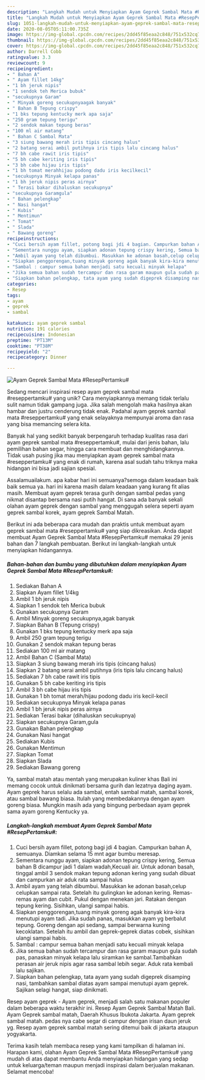 ```yaml
---
description: "Langkah Mudah untuk Menyiapkan Ayam Geprek Sambal Mata #ResepPertamku# yang Enak Banget"
title: "Langkah Mudah untuk Menyiapkan Ayam Geprek Sambal Mata #ResepPertamku# yang Enak Banget"
slug: 1051-langkah-mudah-untuk-menyiapkan-ayam-geprek-sambal-mata-reseppertamku-yang-enak-banget
date: 2020-08-05T05:11:00.735Z
image: https://img-global.cpcdn.com/recipes/2dd45f85eaa2c848/751x532cq70/ayam-geprek-sambal-mata-reseppertamku-foto-resep-utama.jpg
thumbnail: https://img-global.cpcdn.com/recipes/2dd45f85eaa2c848/751x532cq70/ayam-geprek-sambal-mata-reseppertamku-foto-resep-utama.jpg
cover: https://img-global.cpcdn.com/recipes/2dd45f85eaa2c848/751x532cq70/ayam-geprek-sambal-mata-reseppertamku-foto-resep-utama.jpg
author: Darrell Cobb
ratingvalue: 3.3
reviewcount: 9
recipeingredient:
- " Bahan A"
- " Ayam fillet 14kg"
- "1 bh jeruk nipis"
- "1 sendok teh Merica bubuk"
- "secukupnya Garam"
- " Minyak goreng secukupnyaagak banyak"
- " Bahan B Tepung crispy"
- "1 bks tepung kentucky merk apa saja"
- "250 gram tepung terigu"
- "2 sendok makan tepung beras"
- "100 ml air matang"
- " Bahan C Sambal Mata"
- "3 siung bawang merah iris tipis cincang halus"
- "2 batang serai ambil putihnya iris tipis lalu cincang halus"
- "7 bh cabe rawit iris tipis"
- "5 bh cabe keriting iris tipis"
- "3 bh cabe hijau iris tipis"
- "1 bh tomat merahhijau podong dadu iris kecilkecil"
- "secukupnya Minyak kelapa panas"
- "1 bh jeruk nipis peras airnya"
- " Terasi bakar dihaluskan secukupnya"
- "secukupnya Garamgula"
- " Bahan pelengkap"
- " Nasi hangat"
- " Kubis"
- " Mentimun"
- " Tomat"
- " Slada"
- " Bawang goreng"
recipeinstructions:
- "Cuci bersih ayam fillet, potong bagi jdi 4 bagian. Campurkan bahan A, semuanya. Diamkan selama 15 mnt agar bumbu meresap."
- "Sementara nunggu ayam, siapkan adonan tepung crispy kering, Semua bahan B dicampur jadi 1 dalam wadah,Kecuali air. Untuk adonan basah, tinggal ambil 3 sendok makan tepung adonan kering yang sudah dibuat dan campurkan air aduk rata sampai halus"
- "Ambil ayam yang telah dibumbui. Masukkan ke adonan basah,celup celupkan sampai rata. Setelah itu gulingkan ke adonan kering. Remas-remas ayam dan cubit. Pukul dengan menekan jari. Ratakan dengan tepung kering. Sisihkan, ulangi sampai habis."
- "Siapkan penggorengan,tuang minyak goreng agak banyak kira-kira menutupi ayam tadi. Jika sudah panas, masukkan ayam yg berbalut tepung. Goreng dengan api sedang, sampai berwarna kuning kecoklatan. Setelah itu ambil dan geprek-geprek diatas cobek, sisihkan ulangi sampai habis."
- "Sambal : campur semua bahan menjadi satu kecuali minyak kelapa"
- "Jika semua bahan sudah tercampur dan rasa garam maupun gula sudah pas, panaskan minyak kelapa lalu siramkan ke sambal.Tambahkan perasan air jeruk nipis agar rasa sambal lebih segar. Aduk rata kembali lalu sajikan."
- "Siapkan bahan pelengkap, tata ayam yang sudah digeprek disamping nasi, tambahkan sambal diatas ayam sampai menutupi ayam geprek. Sajikan selagi hangat, siap dinikmati."
categories:
- Resep
tags:
- ayam
- geprek
- sambal

katakunci: ayam geprek sambal 
nutrition: 191 calories
recipecuisine: Indonesian
preptime: "PT13M"
cooktime: "PT38M"
recipeyield: "2"
recipecategory: Dinner

---
```



![Ayam Geprek Sambal Mata #ResepPertamku#](https://img-global.cpcdn.com/recipes/2dd45f85eaa2c848/751x532cq70/ayam-geprek-sambal-mata-reseppertamku-foto-resep-utama.jpg)

Sedang mencari inspirasi resep ayam geprek sambal mata #reseppertamku# yang unik? Cara menyiapkannya memang tidak terlalu sulit namun tidak gampang juga. Jika salah mengolah maka hasilnya akan hambar dan justru cenderung tidak enak. Padahal ayam geprek sambal mata #reseppertamku# yang enak selayaknya mempunyai aroma dan rasa yang bisa memancing selera kita.

Banyak hal yang sedikit banyak berpengaruh terhadap kualitas rasa dari ayam geprek sambal mata #reseppertamku#, mulai dari jenis bahan, lalu pemilihan bahan segar, hingga cara membuat dan menghidangkannya. Tidak usah pusing jika mau menyiapkan ayam geprek sambal mata #reseppertamku# yang enak di rumah, karena asal sudah tahu triknya maka hidangan ini bisa jadi sajian spesial.

Assalamuailakum. apa kabar hari ini semuanya?semoga dalam keadaan baik baik semua ya. hari ini karena masih dalam keadaan yang kurang fit alias masih. Membuat ayam geprek terasa gurih dengan sambal pedas yang nikmat disantap bersama nasi putih hangat. Di sana ada banyak sekali olahan ayam geprek dengan sambal yang menggugah selera seperti ayam geprek sambal korek, ayam geprek Sambal Matah.


Berikut ini ada beberapa cara mudah dan praktis untuk membuat ayam geprek sambal mata #reseppertamku# yang siap dikreasikan. Anda dapat membuat Ayam Geprek Sambal Mata #ResepPertamku# memakai 29 jenis bahan dan 7 langkah pembuatan. Berikut ini langkah-langkah untuk menyiapkan hidangannya.

<!--inarticleads1-->

##### Bahan-bahan dan bumbu yang dibutuhkan dalam menyiapkan Ayam Geprek Sambal Mata #ResepPertamku#:

1. Sediakan  Bahan A
1. Siapkan  Ayam fillet 1/4kg
1. Ambil 1 bh jeruk nipis
1. Siapkan 1 sendok teh Merica bubuk
1. Gunakan secukupnya Garam
1. Ambil  Minyak goreng secukupnya,agak banyak
1. Siapkan  Bahan B (Tepung crispy)
1. Gunakan 1 bks tepung kentucky merk apa saja
1. Ambil 250 gram tepung terigu
1. Gunakan 2 sendok makan tepung beras
1. Sediakan 100 ml air matang
1. Ambil  Bahan C (Sambal Mata)
1. Siapkan 3 siung bawang merah iris tipis (cincang halus)
1. Siapkan 2 batang serai ambil putihnya (iris tipis lalu cincang halus)
1. Sediakan 7 bh cabe rawit iris tipis
1. Gunakan 5 bh cabe keriting iris tipis
1. Ambil 3 bh cabe hijau iris tipis
1. Gunakan 1 bh tomat merah/hijau podong dadu iris kecil-kecil
1. Sediakan secukupnya Minyak kelapa panas
1. Ambil 1 bh jeruk nipis peras airnya
1. Sediakan  Terasi bakar (dihaluskan secukupnya)
1. Siapkan secukupnya Garam,gula
1. Gunakan  Bahan pelengkap
1. Gunakan  Nasi hangat
1. Sediakan  Kubis
1. Gunakan  Mentimun
1. Siapkan  Tomat
1. Siapkan  Slada
1. Sediakan  Bawang goreng


Ya, sambal matah atau mentah yang merupakan kuliner khas Bali ini memang cocok untuk dinikmati bersama gurih dan lezatnya daging ayam. Ayam geprek harus selalu ada sambal, entah sambal matah, sambal korek, atau sambal bawang biasa. Itulah yang membedakannya dengan ayam goreng biasa. Mungkin masih ada yang bingung perbedaan ayam geprek sama ayam goreng Kentucky ya. 

<!--inarticleads2-->

##### Langkah-langkah membuat Ayam Geprek Sambal Mata #ResepPertamku#:

1. Cuci bersih ayam fillet, potong bagi jdi 4 bagian. Campurkan bahan A, semuanya. Diamkan selama 15 mnt agar bumbu meresap.
1. Sementara nunggu ayam, siapkan adonan tepung crispy kering, Semua bahan B dicampur jadi 1 dalam wadah,Kecuali air. Untuk adonan basah, tinggal ambil 3 sendok makan tepung adonan kering yang sudah dibuat dan campurkan air aduk rata sampai halus
1. Ambil ayam yang telah dibumbui. Masukkan ke adonan basah,celup celupkan sampai rata. Setelah itu gulingkan ke adonan kering. Remas-remas ayam dan cubit. Pukul dengan menekan jari. Ratakan dengan tepung kering. Sisihkan, ulangi sampai habis.
1. Siapkan penggorengan,tuang minyak goreng agak banyak kira-kira menutupi ayam tadi. Jika sudah panas, masukkan ayam yg berbalut tepung. Goreng dengan api sedang, sampai berwarna kuning kecoklatan. Setelah itu ambil dan geprek-geprek diatas cobek, sisihkan ulangi sampai habis.
1. Sambal : campur semua bahan menjadi satu kecuali minyak kelapa
1. Jika semua bahan sudah tercampur dan rasa garam maupun gula sudah pas, panaskan minyak kelapa lalu siramkan ke sambal.Tambahkan perasan air jeruk nipis agar rasa sambal lebih segar. Aduk rata kembali lalu sajikan.
1. Siapkan bahan pelengkap, tata ayam yang sudah digeprek disamping nasi, tambahkan sambal diatas ayam sampai menutupi ayam geprek. Sajikan selagi hangat, siap dinikmati.


Resep ayam geprek - Ayam geprek, menjadi salah satu makanan populer dalam beberapa waktu terakhir ini. Resep Ayam Geprek Sambal Matah Bali. Ayam Geprek sambal matah, Daerah Khusus Ibukota Jakarta. Ayam geprek sambal matah. pedas nya cabe segar di campur dengan irisan daun jeruk yg. Resep ayam geprek sambal matah sering ditemui baik di jakarta ataupun yogyakarta. 

Terima kasih telah membaca resep yang kami tampilkan di halaman ini. Harapan kami, olahan Ayam Geprek Sambal Mata #ResepPertamku# yang mudah di atas dapat membantu Anda menyiapkan hidangan yang sedap untuk keluarga/teman maupun menjadi inspirasi dalam berjualan makanan. Selamat mencoba!
